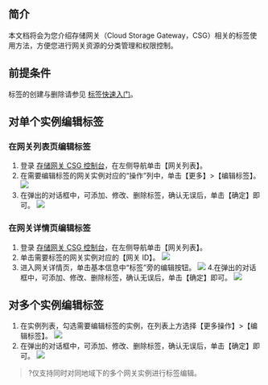 ## 简介

本文档将会为您介绍存储网关（Cloud Storage Gateway，CSG）相关的标签使用方法，方便您进行网关资源的分类管理和权限控制。

## 前提条件

标签的创建与删除请参见 [标签快速入门](https://cloud.tencent.com/document/product/651/36479)。

## 对单个实例编辑标签

### 在网关列表页编辑标签

1. 登录 [存储网关 CSG 控制台](https://console.cloud.tencent.com/csg)，在左侧导航单击【网关列表】。
2. 在需要编辑标签的网关实例对应的“操作”列中，单击【更多】>【编辑标签】。
   ![](https://main.qcloudimg.com/raw/ebadabe739faa1e05663d06f16603c7b.png)
3. 在弹出的对话框中，可添加、修改、删除标签，确认无误后，单击【确定】即可。
   ![](https://main.qcloudimg.com/raw/8753f1d26cadc88fdba538db24320ca4.png)

### 在网关详情页编辑标签

1. 登录 [存储网关 CSG 控制台](https://console.cloud.tencent.com/csg)，在左侧导航单击【网关列表】。
2. 单击需要标签的网关实例对应的【网关 ID】。
   ![](https://main.qcloudimg.com/raw/380e7f8aa66fe143defee8311092e207.png)
3. 进入网关详情页，单击基本信息中“标签”旁的编辑按钮。
   ![](https://main.qcloudimg.com/raw/e8de9a6899ab16a62d2bafe55a0809ab.png)
   4.在弹出的对话框中，可添加、修改、删除标签，确认无误后，单击【确定】即可。
   ![](https://main.qcloudimg.com/raw/5e7e60a8d9c332376488680b03844d04.png)


## 对多个实例编辑标签

1. 在实例列表，勾选需要编辑标签的实例，在列表上方选择【更多操作】>【编辑标签】。
   ![](https://main.qcloudimg.com/raw/da1171d8a5d1730ca8a42fda682eee8f.png)
2. 在弹出的对话框中，可添加、修改、删除标签，确认无误后，单击【确定】即可。
   ![](https://main.qcloudimg.com/raw/bc11319ca5626b62f12337147c3706d6.png)
>?仅支持同时对同地域下的多个网关实例进行标签编辑。

